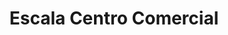 ---
title: "Escala Centro Comercial"
url: /puerta-parada/escala-centro-comercial/
shop: centro comercial
---